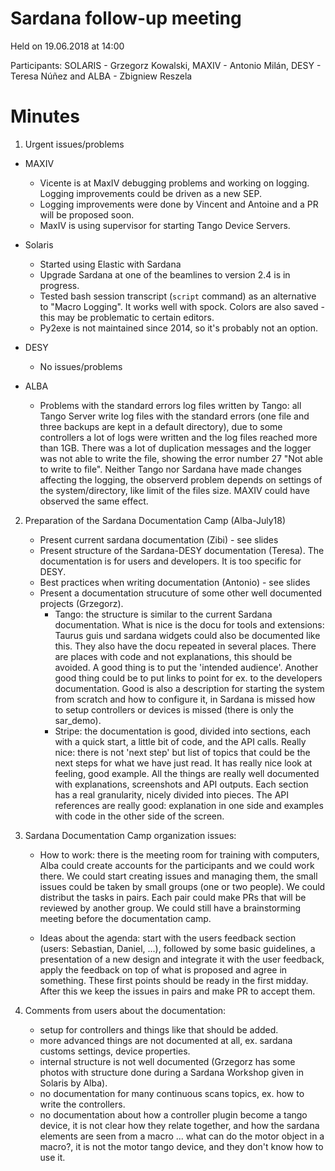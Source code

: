 # Sardana follow-up meeting
Held on 19.06.2018 at 14:00

Participants: SOLARIS - Grzegorz Kowalski, MAXIV - Antonio Milán,
              DESY - Teresa Núñez and ALBA - Zbigniew Reszela

# Minutes

1. Urgent issues/problems

* MAXIV
  * Vicente is at MaxIV debugging problems and working on logging.
  Logging improvements could be driven as a new SEP.
  * Logging improvements were done by Vincent and Antoine and a PR will be
  proposed soon.
  * MaxIV is using supervisor for starting Tango Device Servers.

* Solaris
  * Started using Elastic with Sardana
  * Upgrade Sardana at one of the beamlines to version 2.4 is in progress.
  * Tested bash session transcript (`script` command) as an alternative to
  "Macro Logging". It works well with spock. Colors are also saved - this may
  be problematic to certain editors.
  * Py2exe is not maintained since 2014, so it's probably not an option.

* DESY
  * No issues/problems

* ALBA
  * Problems with the standard errors log files written by Tango:
    all Tango Server write log files with the standard errors (one file
    and three backups are kept in a default directory), due to some controllers
    a lot of logs were written and the log files reached more than 1GB. There
    was a lot of duplication messages and the logger was not able to write
    the file, showing the error number 27 "Not able to write to file".
    Neither Tango nor Sardana have made changes affecting the logging,
    the observerd problem depends on settings of the system/directory,
    like limit of the files size.
    MAXIV could have observed the same effect.
  
2. Preparation of the Sardana Documentation Camp (Alba-July18)

    * Present current sardana documentation (Zibi) -  see slides
    * Present structure of the Sardana-DESY documentation (Teresa).
      The documentation is for users and developers.
      It is too specific for DESY.
    * Best practices when writing documentation (Antonio) - see slides
    * Present a documentation strucuture of some other well documented
      projects (Grzegorz).
      * Tango: the structure is similar to the current Sardana documentation.
        What is nice is the docu for tools and extensions:
	Taurus guis und sardana widgets could also be documented like this.
  	They also have the docu repeated in several places. There are places
	with code and not explanations, this should be avoided.
        A good thing is to put the 'intended audience'. Another good thing
	could be to put links to point for ex. to the developers documentation.
        Good is also a description for starting the system from scratch and
	how to configure it, in Sardana is missed how to setup controllers
	or devices is missed (there is only the sar_demo).
      * Stripe: the documentation is good, divided into sections, each with
        a quick start, a little bit of code, and the API calls.
	Really nice: there is not 'next step' but list of topics that could
	be the next steps for what we have just read.
  	It has really nice look at feeling, good example. All the things
	are really well documented with explanations, screenshots and API
	outputs. Each section has a real granularity, nicely divided into
	pieces. The API references are really good: explanation in one side
	and examples with code in the other side of the screen.

3. Sardana Documentation Camp organization issues:

    * How to work: there is the meeting room for training with computers,
      Alba could create accounts for the participants and we could work there.
      We could start creating issues and managing them, the small issues could
      be taken by small groups (one or two people). We could distribut the
      tasks in pairs. Each pair could make PRs that will be reviewed by another
      group. We could still have a brainstorming meeting before the
      documentation camp.

    * Ideas about the agenda:  start with the users feedback section
      (users: Sebastian, Daniel, ...), followed by some basic guidelines,
      a presentation of a new design and integrate it with the user feedback,
      apply the feedback on top of what is proposed and agree in something.
      These first points should be ready in the first midday.
      After this we keep the issues in pairs and make PR to accept them.

4. Comments from users about the documentation:

    * setup for controllers and things like that should be added.
    * more advanced things are not documented at all, ex. sardana customs
      settings, device properties.
    * internal structure is not well documented (Grzegorz has some photos
      with structure done during a Sardana Workshop given in Solaris by Alba).
    * no documentation for many continuous scans topics, ex. how
      to write the controllers.
    * no documentation about how a controller plugin become a tango device,
      it is not clear how they relate together, and how the sardana elements
      are seen from a macro ... what can do the motor object in a macro?,
      it is not the motor tango device, and they don't know how to use it.
